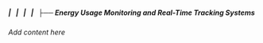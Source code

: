 ##### |   |   |   |   ├── Energy Usage Monitoring and Real-Time Tracking Systems

*Add content here*